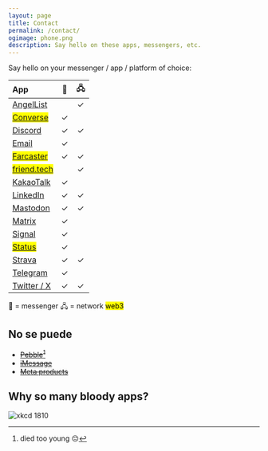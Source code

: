 ```yaml
---
layout: page
title: Contact
permalink: /contact/
ogimage: phone.png
description: Say hello on these apps, messengers, etc.
---
```

Say hello on your messenger / app / platform of choice:

| App | 💬 | 🖧 |
| :--- | :----: | :----: |
| <a href="https://angel.co/berens" target="_blank">AngelList</a> | | ✓ |
| <mark><a href="https://getconverse.app/dm/berensp.eth" target="_blank">Converse</a></mark> | ✓ | |
| <a href="https://discordapp.com/users/181094465874821120" target="_blank">Discord</a> | ✓ | ✓ |
| <a href="mailto:hey@berens.co?subject=Hey%2C%20Paul%20%F0%9F%91%8B">Email</a> | ✓ | |
| <mark><a href="https://warpcast.com/pmb" target="_blank">Farcaster</a></mark> | ✓ | ✓ |
| <mark><a href="https://friend.tech/berensp" target="_blank">friend.tech</a></mark> | | ✓ |
| <a href="../assets/images/kakao.berensp.jpg" target="_blank">KakaoTalk</a> | ✓ | |
| <a href="https://linkedin.com/in/berensp" target="_blank">LinkedIn</a> | ✓ | ✓ |
| <a rel="me" href="https://mas.to/@pmb" target="_blank">Mastodon</a> | ✓ | ✓ |
| <a href="https://matrix.to/#/@berens:matrix.org" target="_blank">Matrix</a> | ✓ | |
| <a href="https://signal.org" target="_blank">Signal</a> | ✓ | |
| <mark><a href="https://join.status.im/u/0x04fef6e494c4db1d25d1b144f3914747cdf8164e5208dafe7fd1926d3d75e7b545ff02d0571ccf788ff0fff8065616967de51935e76d90a04a47df82cead041f57" target="_blank">Status</a></mark> | ✓ | |
| <a href="https://www.strava.com/athletes/berenzino" target="_blank">Strava</a> | ✓ | ✓ |
| <a href="https://t.me/berensp" target="_blank">Telegram</a> | ✓ | |
| <a href="https://twitter.com/berensp" target="_blank">Twitter / X</a> | ✓ | ✓ |

<span class="muted small">💬 = messenger</span>
<span class="muted small">🖧 = network</span>
<mark><span class="muted small">web3</span></mark>

## No se puede
- ~~[Pebble](https://pebble.is/pmb)[^1]~~
- ~~[iMessage](/phones/)~~
- ~~[Meta products](../fb)~~

[^1]: died too young 😔

## Why so many bloody apps?
![xkcd 1810](https://imgs.xkcd.com/comics/chat_systems.png)